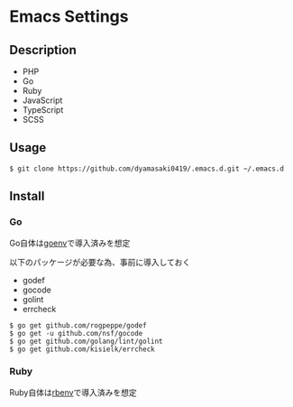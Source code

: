 Emacs Settings
====

## Description

- PHP
- Go
- Ruby
- JavaScript
- TypeScript
- SCSS

## Usage

```
$ git clone https://github.com/dyamasaki0419/.emacs.d.git ~/.emacs.d
```

## Install

### Go

Go自体は[goenv](https://github.com/syndbg/goenv)で導入済みを想定

以下のパッケージが必要な為、事前に導入しておく

- godef
- gocode
- golint
- errcheck

```
$ go get github.com/rogpeppe/godef
$ go get -u github.com/nsf/gocode
$ go get github.com/golang/lint/golint
$ go get github.com/kisielk/errcheck
```

### Ruby

Ruby自体は[rbenv](https://github.com/rbenv/rbenv)で導入済みを想定
